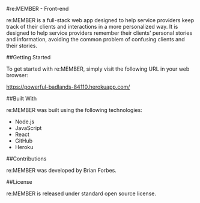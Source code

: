 #re:MEMBER - Front-end

re:MEMBER is a full-stack web app designed to help service providers keep track of their clients and interactions in a more personalized way. It is designed to help service providers remember their clients' personal stories and information, avoiding the common problem of confusing clients and their stories.

##Getting Started

To get started with re:MEMBER, simply visit the following URL in your web browser: 

https://powerful-badlands-84110.herokuapp.com/

##Built With

re:MEMBER was built using the following technologies:

- Node.js
- JavaScript
- React
- GitHub
- Heroku

##Contributions

re:MEMBER was developed by Brian Forbes. 

##License

re:MEMBER is released under standard open source license.

